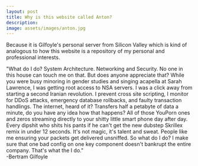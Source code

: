 ```yaml
---
layout: post
title: Why is this website called Anton?
description: 
image: assets/images/anton.jpg
---
```


Because it is Gilfoyle's personal server from Silicon Valley which is kind of analogous to how this website is a repository of my personal and professional interests.

"What do I do? System Architecture. Networking and Security. No one in this house can touch me on that. But does anyone appreciate that? While you were busy minoring in gender studies and singing acapella at Sarah Lawrence, I was getting root access to NSA servers. I was a click away from starting a second Iranian revolution. I prevent cross site scripting, I monitor for DDoS attacks, emergency database rollbacks, and faulty transaction handlings. The internet, heard of it? Transfers half a petabyte of data a minute, do you have any idea how that happens? All of those YouPorn ones and zeros streaming directly to your shitty little smart phone day after day. Every dipshit who shits his pants if he can't get the new dubstep Skrillex remix in under 12 seconds. It's not magic, it's talent and sweat. People like me ensuring your packets get delivered unsniffed. So what do I do? I make sure that one bad config on one key component doesn't bankrupt the entire company. That's what the I do."
<br> -Bertram Gilfoyle 



